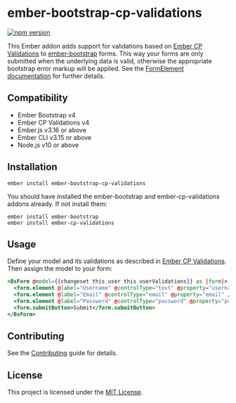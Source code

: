 ember-bootstrap-cp-validations
==============================================================================

[![npm version](https://badge.fury.io/js/ember-bootstrap-cp-validations.svg)](http://badge.fury.io/js/ember-bootstrap-cp-validations)

This Ember addon adds support for validations based on [Ember CP Validations](https://github.com/offirgolan/ember-cp-validations) to [ember-bootstrap](https://www.ember-bootstrap.com) forms.
This way your forms are only submitted when the underlying data is valid, otherwise the appropriate bootstrap error
markup will be applied. See the [FormElement documentation](https://www.ember-bootstrap.com/api/classes/Components.FormElement.html) for
further details.

Compatibility
------------------------------------------------------------------------------

* Ember Bootstrap v4
* Ember CP Validations v4
* Ember.js v3.16 or above
* Ember CLI v3.15 or above
* Node.js v10 or above


Installation
------------------------------------------------------------------------------

```
ember install ember-bootstrap-cp-validations
```

You should have installed the ember-bootstrap and ember-cp-validations addons already. If not install them:

```
ember install ember-bootstrap
ember install ember-cp-validations
```

Usage
------------------------------------------------------------------------------

Define your model and its validations as described in [Ember CP Validations](https://github.com/offirgolan/ember-cp-validations).
Then assign the model to your form:

```hbs
<BsForm @model={{changeset this.user this.userValidations}} as |form|>
  <form.element @label="Username" @controlType="text" @property="username" />
  <form.element @label="Email" @controlType="email" @property="email" />
  <form.element @label="Password" @controlType="password" @property="password" />
  <form.submitButton>Submit</form.submitButton>
</BsForm>
```

Contributing
------------------------------------------------------------------------------

See the [Contributing](CONTRIBUTING.md) guide for details.


License
------------------------------------------------------------------------------

This project is licensed under the [MIT License](LICENSE.md).
